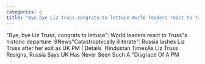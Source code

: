 ```yaml
---
categories: g
title: "Bye bye Liz Truss congrats to lettuce World leaders react to Trusss historic departure  9News"
---
```

"Bye, bye Liz Truss, congrats to lettuce": World leaders react to Truss"s historic departure&nbsp;&nbsp;9News"Catastrophically illiterate": Russia lashes Liz Truss after her exit as UK PM | Details&nbsp;&nbsp;Hindustan TimesAs Liz Truss Resigns, Russia Says UK Has Never Seen Such A "Disgrace Of A PM